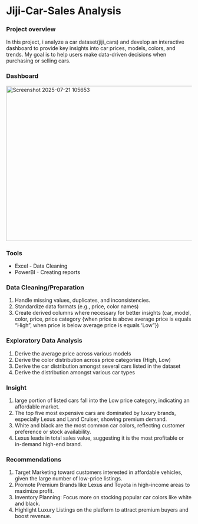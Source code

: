 # Jiji-Car-Sales Analysis

### Project overview

In this project, i analyze a car dataset(jiji_cars) and develop an interactive dashboard to provide key insights into car prices, models, colors, and trends. My goal is to help users make data-driven decisions when purchasing or selling cars.

### Dashboard
<img width="757" height="421" alt="Screenshot 2025-07-21 105653" src="https://github.com/user-attachments/assets/dc893203-4fbb-40ef-9b15-ce0ea4f50523" />


### Tools

- Excel - Data Cleaning
- PowerBI - Creating reports

### Data Cleaning/Preparation

1. Handle missing values, duplicates, and inconsistencies. 
2. Standardize data formats (e.g., price, color names) 
3. Create derived columns where necessary for better insights (car, model, color, price, price category {when price is above average price is equals “High”, when price is below average price is equals ‘Low”})
   
### Exploratory Data Analysis

1. Derive the average price across various models 
2. Derive the color distribution across price categories (High, Low)
3. Derive the car distribution amongst several cars listed in the dataset
4. Derive the distribution amongst various car types

### Insight

1. large portion of listed cars fall into the Low price category, indicating an affordable market.
2. The top five most expensive cars are dominated by luxury brands, especially Lexus and Land Cruiser, showing premium demand.
3. White and black are the most common car colors, reflecting customer preference or stock availability.
4. Lexus leads in total sales value, suggesting it is the most profitable or in-demand high-end brand.

### Recommendations

1. Target Marketing toward customers interested in affordable vehicles, given the large number of low-price listings.
2. Promote Premium Brands like Lexus and Toyota in high-income areas to maximize profit.
3. Inventory Planning: Focus more on stocking popular car colors like white and black.
4. Highlight Luxury Listings on the platform to attract premium buyers and boost revenue.

   
